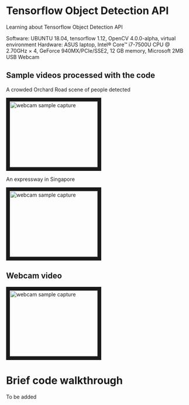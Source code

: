 # Tensorflow Object Detection API 

Learning about Tensorflow Object Detection API  

Software:  UBUNTU 18.04, tensorflow 1.12, OpenCV 4.0.0-alpha, virtual environment
Hardware:  ASUS laptop, Intel® Core™ i7-7500U CPU @ 2.70GHz × 4, GeForce 940MX/PCIe/SSE2, 12 GB memory, Microsoft 2MB USB Webcam

##  Sample videos processed with the code

A crowded Orchard Road scene of people detected

<a href="http://www.youtube.com/watch?feature=player_embedded&v=uIKENd5VejM" target="_blank"><img src="https://img.youtube.com/vi/uIKENd5VejM/0.jpg" alt="webcam sample capture" width="240" height="180" border="10" /></a>

An expressway in Singapore

<a href="http://www.youtube.com/watch?feature=player_embedded&v=6qMIArxPo3k" target="_blank"><img src="https://img.youtube.com/vi/6qMIArxPo3k/0.jpg" alt="webcam sample capture" width="240" height="180" border="10" /></a>

##  Webcam video
<a href="http://www.youtube.com/watch?feature=player_embedded&v=8pmMGqQKLx0" target="_blank"><img src="https://img.youtube.com/vi/8pmMGqQKLx0/0.jpg" alt="webcam sample capture" width="240" height="180" border="10" /></a>

# Brief code walkthrough

To be added
